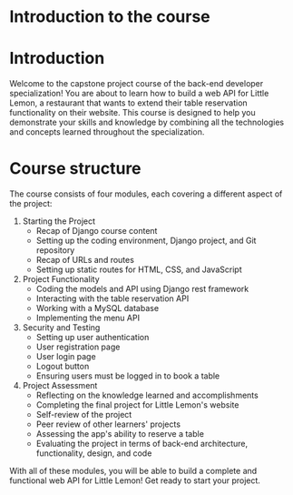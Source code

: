 # Introduction to the course

# Introduction

Welcome to the capstone project course of the back-end developer specialization! You are about to learn how to build a web API for Little Lemon, a restaurant that wants to extend their table reservation functionality on their website. This course is designed to help you demonstrate your skills and knowledge by combining all the technologies and concepts learned throughout the specialization.

# Course structure

The course consists of four modules, each covering a different aspect of the project:

1. Starting the Project
    - Recap of Django course content
    - Setting up the coding environment, Django project, and Git repository
    - Recap of URLs and routes
    - Setting up static routes for HTML, CSS, and JavaScript
2. Project Functionality
    - Coding the models and API using Django rest framework
    - Interacting with the table reservation API
    - Working with a MySQL database
    - Implementing the menu API
3. Security and Testing
    - Setting up user authentication
    - User registration page
    - User login page
    - Logout button
    - Ensuring users must be logged in to book a table
4. Project Assessment
    - Reflecting on the knowledge learned and accomplishments
    - Completing the final project for Little Lemon's website
    - Self-review of the project
    - Peer review of other learners' projects
    - Assessing the app's ability to reserve a table
    - Evaluating the project in terms of back-end architecture, functionality, design, and code

With all of these modules, you will be able to build a complete and functional web API for Little Lemon! Get ready to start your project.